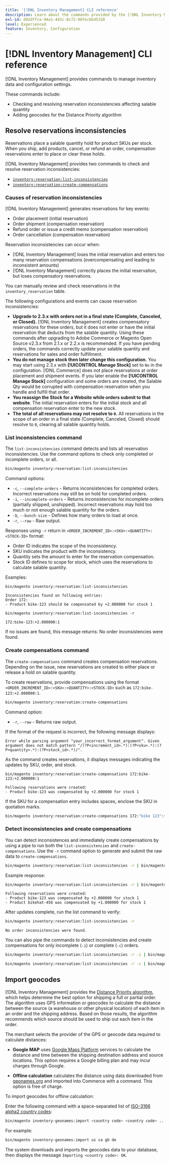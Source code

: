 ```yaml
---
title: '[!DNL Inventory Management] CLI reference'
description: Learn about the commands provided by the [!DNL Inventory Management] module to manage inventory data and configuration settings.
exl-id: d92dffce-94a1-443c-8c72-98fecbbd5320
level: Experienced
feature: Inventory, Configuration
---
```

# [!DNL Inventory Management] CLI reference

[!DNL Inventory Management] provides commands to manage inventory data and configuration settings.

These commands include:

- Checking and resolving reservation inconsistencies affecting salable quantity
- Adding geocodes for the Distance Priority algorithm

## Resolve reservations inconsistencies

Reservations place a salable quantity hold for product SKUs per stock. When you ship, add products, cancel, or refund an order, compensation reservations enter to place or clear these holds.

[!DNL Inventory Management] provides two commands to check and resolve reservation inconsistencies:

- [`inventory:reservation:list-inconsistencies`](#list-inconsistencies-command)
- [`inventory:reservation:create-compensations`](#create-compensations-command)

### Causes of reservation inconsistencies

[!DNL Inventory Management] generates reservations for key events:

- Order placement (initial reservation)
- Order shipment (compensation reservation)
- Refund order or issue a credit memo (compensation reservation)
- Order cancellation (compensation reservation)

Reservation inconsistencies can occur when:

- [!DNL Inventory Management] loses the initial reservation and enters too many reservation compensations (overcompensating and leading to inconsistent amounts)
- [!DNL Inventory Management] correctly places the initial reservation, but loses compensatory reservations.

You can manually review and check reservations in the `inventory_reservation` table.

The following configurations and events can cause reservation inconsistencies:

- **Upgrade to 2.3.x with orders not in a final state (Complete, Canceled, or Closed).** [!DNL Inventory Management] creates compensatory reservations for these orders, but it does not enter or have the initial reservation that deducts from the salable quantity. Using these commands after upgrading to Adobe Commerce or Magento Open Source v2.3.x from 2.1.x or 2.2.x is recommended. If you have pending orders, the commands correctly update your salable quantity and reservations for sales and order fulfillment.
- **You do not manage stock then later change this configuration.** You may start using 2.3.x with **[!UICONTROL Manage Stock]** set to `No` in the configuration. [!DNL Commerce] does not place reservations at order placement and shipment events. If you later enable the **[!UICONTROL Manage Stock]** configuration and some orders are created, the Salable Qty would be corrupted with compensation reservation when you handle and fulfill that order.
- **You reassign the Stock for a Website while orders submit to that website**. The initial reservation enters for the initial stock and all compensation reservation enter to the new stock.
- **The total of all reservations may not resolve to `0`.** All reservations in the scope of an order in a final state (Complete, Canceled, Closed) should resolve to `0`, clearing all salable quantity holds.

### List inconsistencies command

The `list-inconsistencies` command detects and lists all reservation inconsistencies. Use the command options to check only completed or incomplete orders, or all.

```bash
bin/magento inventory:reservation:list-inconsistencies
```

Command options:

- `-c`, `--complete-orders` - Returns inconsistencies for completed orders. Incorrect reservations may still be on hold for completed orders.
- `-i`, `--incomplete-orders` - Returns inconsistencies for incomplete orders (partially shipped, unshipped). Incorrect reservations may hold too much or not enough salable quantity for the orders.
- `-b`, `--bunch-size` - Defines how many orders to load at once.
- `-r`, `--raw` - Raw output.

Responses using `-r` return in `<ORDER_INCREMENT_ID>:<SKU>:<QUANTITY>:<STOCK-ID>` format:

- Order ID indicates the scope of the inconsistency.
- SKU indicates the product with the inconsistency.
- Quantity sets the amount to enter for the reservation compensation.
- Stock ID defines to scope for stock, which uses the reservations to calculate salable quantity.

Examples:

```terminal
bin/magento inventory:reservation:list-inconsistencies

Inconsistencies found on following entries:
Order 172:
- Product bike-123 should be compensated by +2.000000 for stock 1
```

```terminal
bin/magento inventory:reservation:list-inconsistencies -r

172:bike-123:+2.000000:1
```

If no issues are found, this message returns: No order inconsistencies were found.

### Create compensations command

The `create-compensations` command creates compensation reservations. Depending on the issue, new reservations are created to either place or release a hold on salable quantity.

To create reservations, provide compensations using the format `<ORDER_INCREMENT_ID>:<SKU>:<QUANTITY>:<STOCK-ID>` such as `172:bike-123:+2.000000:1`.

```bash
bin/magento inventory:reservation:create-compensations
```

Command option:

- `-r`, `--raw` - Returns raw output.

If the format of the request is incorrect, the following message displays:

```terminal
Error while parsing argument "your_incorrect_format_argument". Given argument does not match pattern "/(?P<increment_id>.*):(?P<sku>.*):(?P<quantity>.*):(?P<stock_id>.*)/".
```

As the command creates reservations, it displays messages indicating the updates by SKU, order, and stock.

```terminal
bin/magento inventory:reservation:create-compensations 172:bike-123:+2.000000:1

Following reservations were created:
- Product bike-123 was compensated by +2.000000 for stock 1
```

If the SKU for a compensation entry includes spaces, enclose the SKU in quotation marks.

```bash
bin/magento inventory:reservation:create-compensations 172:"bike 123":+2.000000:1
```

### Detect inconsistencies and create compensations

You can detect inconsistences and immediately create compensations by using a pipe to run both the `list-inconsistencies` and `create-compensations`. Use the `-r` command option to generate and submit the raw data to `create-compensations`.

```bash
bin/magento inventory:reservation:list-inconsistencies -r | bin/magento inventory:reservation:create-compensations
```

Example response:

```bash
bin/magento inventory:reservation:list-inconsistencies -r | bin/magento inventory:reservation:create-compensations
```

```terminal
Following reservations were created:
- Product bike-123 was compensated by +2.000000 for stock 1
- Product bikehat-456 was compensated by +1.000000 for stock 1
```

After updates complete, run the list command to verify:

```bash
bin/magento inventory:reservation:list-inconsistencies -r
```

```terminal
No order inconsistencies were found.
```

You can also pipe the commands to detect inconsistencies and create compensations for only incomplete (`-i`) or complete (`-c`) orders.

```bash
bin/magento inventory:reservation:list-inconsistencies -r -i | bin/magento inventory:reservation:create-compensations
```

```bash
bin/magento inventory:reservation:list-inconsistencies -r -c | bin/magento inventory:reservation:create-compensations
```

## Import geocodes

[!DNL Inventory Management] provides the [Distance Priority algorithm](distance-priority-algorithm.md), which helps determine the best option for shipping a full or partial order. The algorithm uses GPS information or geocodes to calculate the distance between the source (a warehouse or other physical location) of each item in an order and the shipping address. Based on those results, the algorithm recommends which source should be used to ship out each item in the order.

The merchant selects the provider of the GPS or geocode data required to calculate distances:

- **Google MAP** uses [Google Maps Platform](https://mapsplatform.google.com/) services to calculate the distance and time between the shipping destination address and source locations. This option requires a Google billing plan and may incur charges through Google.

- **Offline calculation** calculates the distance using data downloaded from [geonames.org](https://www.geonames.org/) and imported into Commerce with a command. This option is free of charge.

To import geocodes for offline calculation:

Enter the following command with a space-separated list of [ISO-3166 alpha2 country codes](https://www.geonames.org/countries/):

```bash
bin/magento inventory-geonames:import <country code> <country code> ...
```

For example:

```bash
bin/magento inventory-geonames:import us ca gb de
```

The system downloads and imports the geocodes data to your database, then displays the message  `Importing <country code>: OK`.

